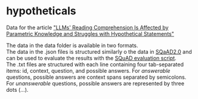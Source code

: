 # hypotheticals
Data for the article ["LLMs' Reading Comprehension Is Affected by Parametric Knowledge and Struggles with Hypothetical Statements"](https://arxiv.org/abs/2404.06283) 

The data in the data folder is available in two formats.  <br />
The data in the .json files is structured similarly o the data in [SQaAD2.0](https://rajpurkar.github.io/SQuAD-explorer/) and can be used to evaluate the results with the [SQuAD evaluation script](https://storageclwsprod1.blob.core.windows.net/bundles/0x6b567e1cf2e041ec80d7098f031c5c9e/contents.gz?se=2024-05-29T17%3A47%3A12Z&sp=rt&sv=2019-12-12&sr=b&rscd=inline%3B%20filename%3D%22evaluate-v2.0.py%22&rsce=gzip&rsct=text/x-python&sig=ZI8h8QTYy18ImYM0KGmFUlapGYC6UfGRIGivgvN9T4U%3D). <br />
The .txt files are structured with each line containing four tab-separated items: id, context, question, and possible answers. For *answerable* questions, possible answers are context spans separated by semicolons. For *unanswerable* questions, possible answers are represented by three dots (...).
